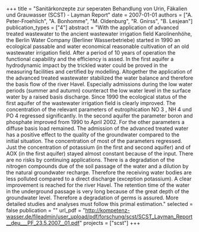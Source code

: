 +++
title = "Sanitärkonzepte zur seperaten Behandlung von Urin, Fäkalien und Grauwasser (SCST) - Layman Report"
date = 2007-01-01
authors = ["A. Peter-Froehlich", "A. Bonhomme", "M. Oldenburg", "R. Gnirss", "B. Lesjean"]
publication_types = ["4"]
abstract = "With the application of advanced treated wastewater to the ancient wastewater irrigation field Karolinenhöhe, the Berlin Water Company (Berliner Wasserbetriebe) started in 1990 an ecological passable and water economical reasonable cultivation of an old wastewater irrigation field. After a period of 10 years of operation the functional capability and the efficiency is assed. In the first aquifer a hydrodynamic impact by the trickled water could be proved in the measuring facilities and certified by modelling. Altogether the application of the advanced treated wastewater stabilized the water balance and therefore the basis flow of the river Havel. Especially admissions during the low water periods (summer and autumn) counteract the low water level in the surface water by a raised basis discharge. Since 1990 the ecological status of the first aquifer of the wastewater irrigation field is clearly improved. The concentration of the relevant parameters of eutrophication NO 3 , NH 4  und PO 4  regressed significantly. In the second aquifer the parameter boron and phosphate improved from 1990 to April 2002. For the other parameters a diffuse basis load remained. The admission of the advanced treated water has a positive effect to the quality of the groundwater compared to the initial situation. The concentration of most of the parameters regressed. Just the concentration of potassium (in the first and second aquifer) and of AOX (in the first aquifer) stayed almost constant because of the input. There are no risks by continuing applications. There is a degradation of the nitrogen compounds due of the soil passage of the water and a dilution by the natural groundwater recharge. Therefore the receiving water bodies are less polluted compared to a direct discharge (exception potassium). A clear improvement is reached for the river Havel. The retention time of the water in the underground passage is very long because of the great depth of the groundwater level. Therefore a degradation of germs is assured. More detailed studies and analyses must follow this primal estimation."
selected = false
publication = ""
url_pdf = "http://kompetenz-wasser.de/fileadmin/user_upload/pdf/forschung/scst/SCST_Layman_Report__deu___PF_23.5.2007__01.pdf"
projects = ["scst"]
+++

